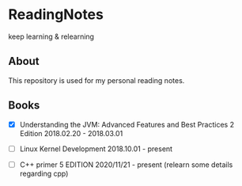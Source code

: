 # ReadingNotes
keep learning & relearning

## About

This repository is used for my personal reading notes.  

## Books

- [x] Understanding the JVM: Advanced Features and Best Practices 2 Edition 2018.02.20 - 2018.03.01  

- [ ] Linux Kernel Development 2018.10.01 - present 

- [ ] C++ primer 5 EDITION 2020/11/21 - present (relearn some details regarding cpp)
